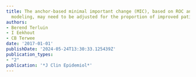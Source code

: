 ```yaml
---
title: The anchor-based minimal important change (MIC), based on ROC analysis or predictive
  modeling, may need to be adjusted for the proportion of improved patients
authors:
- Berend Terluin
- I Eekhout
- CB Terwee
date: '2017-01-01'
publishDate: '2024-05-24T13:30:33.125439Z'
publication_types:
- "2"
publication: '*J Clin Epidemiol*'
---
```

